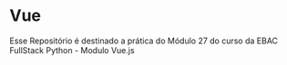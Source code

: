# Vue
Esse Repositório é destinado a prática do Módulo 27 do curso da EBAC FullStack Python - Modulo Vue.js
